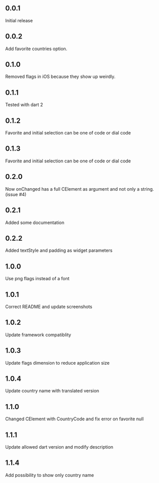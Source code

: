 ## 0.0.1

Initial release

## 0.0.2

Add favorite countries option.

## 0.1.0

Removed flags in iOS because they show up weirdly.

## 0.1.1

Tested with dart 2

## 0.1.2

Favorite and initial selection can be one of code or dial code

## 0.1.3

Favorite and initial selection can be one of code or dial code

## 0.2.0

Now onChanged has a full CElement as argument and not only a string. (issue #4)

## 0.2.1

Added some documentation

## 0.2.2

Added textStyle and padding as widget parameters

## 1.0.0

Use png flags instead of a font

## 1.0.1

Correct README and update screenshots

## 1.0.2

Update framework compatiblity

## 1.0.3

Update flags dimension to reduce application size

## 1.0.4

Update country name with translated version

## 1.1.0

Changed CElement with CountryCode and fix error on favorite null

## 1.1.1

Update allowed dart version and modify description

## 1.1.4

Add possibility to show only country name
